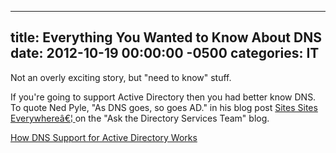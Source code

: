 ﻿---

title:  Everything You Wanted to Know About DNS
date:   2012-10-19 00:00:00 -0500
categories: IT
---






Not an overly exciting story, but "need to know" stuff.

If you're going to support Active Directory then you had better know DNS. To quote Ned Pyle, "As DNS goes, so goes AD." in his blog post <a href="http://blogs.technet.com/b/askds/archive/2011/04/29/sites-sites-everywhere.aspx">Sites Sites Everywhereâ€¦
</a> on the "Ask the Directory Services Team" blog.

<a href="http://technet.microsoft.com/en-us/library/cc759550(WS.10).aspx">How DNS Support for Active Directory Works</a>


